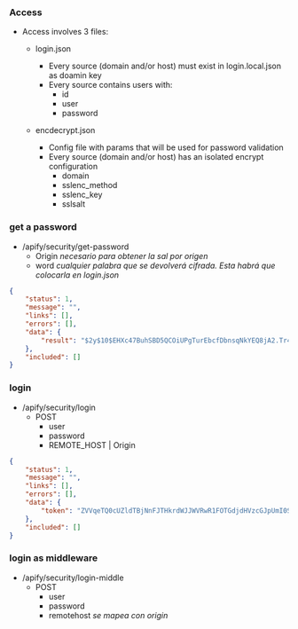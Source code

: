 ### Access
- Access involves 3 files:
  - login.json
    - Every source (domain and/or host) must exist in login.local.json as doamin key
    - Every source contains users with:
      - id 
      - user
      - password

  - encdecrypt.json
    - Config file with params that will be used for password validation
    - Every source (domain and/or host) has an isolated encrypt configuration
      - domain
      - sslenc_method
      - sslenc_key
      - sslsalt

### get a password 
- /apify/security/get-password
  - Origin *necesario para obtener la sal por origen*
  - word  *cualquier palabra que se devolverá cifrada. Esta habrá que colocarla en login.json*
```json
{
    "status": 1,
    "message": "",
    "links": [],
    "errors": [],
    "data": {
        "result": "$2y$10$EHXc47BuhSBD5QCOiUPgTurEbcfDbnsqNkYEQ8jA2.Tr4oDTc6RvK"
    },
    "included": []
}
```

### login
- /apify/security/login
  - POST 
    - user
    - password
    - REMOTE_HOST | Origin 
```json
{
    "status": 1,
    "message": "",
    "links": [],
    "errors": [],
    "data": {
        "token": "ZVVqeTQ0cUZldTBjNnFJTHkrdWJJWVRwR1FOTGdjdHVzcGJpUmI0SVlBRUxkZmxES2txY05rNHNxQU9wN1RmMSs3Tk9MTCtHeU1XT0hZdzUzVS9rT2toOEIyaDRMV3BLa3JVdEk4N3V2LzZTZ3hMZzh6Ulp3Zi9GQkpaWmlLRnZmank5QVJRY05FenU5WFFScStRVnZlQ2RzU0ZlTmZVWUVVbCt6SlF0YUtBPQ=="
    },
    "included": []
}
```
### login as middleware
- /apify/security/login-middle
  - POST 
    - user
    - password
    - remotehost *se mapea con origin*
